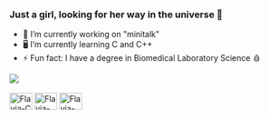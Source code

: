 ### Just a girl, looking for her way in the universe 🌌 

- 🔭 I’m currently working on "minitalk"
- 🖥️ I’m currently learning C and C++
- ⚡ Fun fact: I have a degree in Biomedical Laboratory Science 🩸
  
<picture>
  <source
    srcset="https://github-readme-stats.vercel.app/api?username=flavia1998&show_icons=true&theme=onedark"
    media="(prefers-color-scheme: dark)"
  />
  <source
    srcset="https://github-readme-stats.vercel.app/api?username=flavia1998&show_icons=true"
    media="(prefers-color-scheme: dark), (prefers-color-scheme: radial)"
  />
  <img src="https://github-readme-stats.vercel.app/api?username=flavia1998&show_icons=true" />
</picture>

<div style="display: inline_block"><br>
  <img align="center" alt="Flavia-C" height="30" width="40" src="https://cdn.jsdelivr.net/gh/devicons/devicon/icons/c/c-original.svg" />
  <img align="center" alt="Flavia-Debin" height="30" width="40" src="https://cdn.jsdelivr.net/gh/devicons/devicon/icons/debian/debian-plain.svg" />
  <img align="center" alt="Flavia-Debin" height="30" width="40" src="https://cdn.jsdelivr.net/gh/devicons/devicon/icons/linux/linux-original.svg" />
               
</div>
